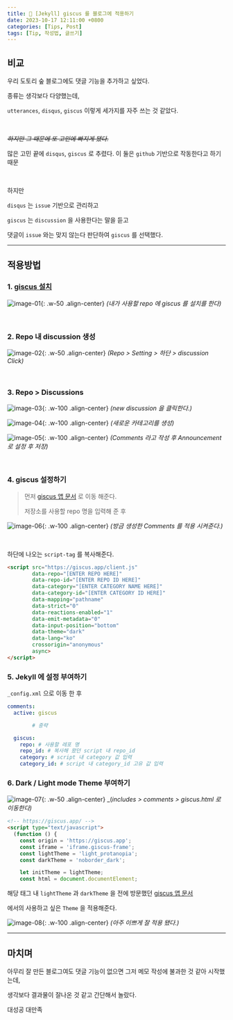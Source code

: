 ```yaml
---
title: 🥜 [Jekyll] giscus 를 블로그에 적용하기
date: 2023-10-17 12:11:00 +0800
categories: [Tips, Post]
tags: [Tip, 작성법, 글쓰기]
---
```


## 비교

우리 도토리 숲 블로그에도 댓글 기능을 추가하고 싶었다.

종류는 생각보다 다양했는데,

`utterances`, `disqus`, `giscus` 이렇게 세가지를 자주 쓰는 것 같았다.

<br/>

_~~하지만 그 때문에 또 고민에 빠지게 됐다.~~_

많은 고민 끝에 `disqus`, `giscus` 로 추렸다. 이 둘은 `github` 기반으로 작동한다고 하기 때문

<br/>

하지만

`disqus` 는 `issue` 기반으로 관리하고

`giscus` 는 `discussion` 을 사용한다는 말을 듣고

댓글이 `issue` 와는 맞지 않는다 판단하여 `giscus` 를 선택했다.

<hr/>

## 적용방법

### 1. [giscus 설치](https://github.com/apps/giscus)

![image-01](../assets/img/2023-10-17/image-01.png){: .w-50 .align-center}
_(내가 사용할 repo 에 giscus 를 설치를 한다)_


<br/>

### 2. Repo 내 discussion 생성

![image-02](../assets/img/2023-10-17/image-02.png){: .w-50 .align-center}
_(Repo > Setting > 하단 > discussion Click)_

<br/>

### 3. Repo > Discussions

![image-03](../assets/img/2023-10-17/image-03.png){: .w-100 .align-center}
_(new discussion 을 클릭한다.)_


![image-04](../assets/img/2023-10-17/image-04.png){: .w-100 .align-center}
_(새로운 카테고리를 생성)_

![image-05](../assets/img/2023-10-17/image-05.png){: .w-100 .align-center}
_(Comments 라고 작성 후 Announcement 로 설정 후 저장)_

<br/>

### 4. giscus 설정하기

> 먼저 [giscus 앱 문서](https://giscus.app/ko) 로 이동 해준다.
>
> 저장소를 사용할 repo 명을 입력해 준 후

![image-06](../assets/img/2023-10-17/image-06.png){: .w-100 .align-center}
_(방금 생성한 Comments 를 적용 시켜준다.)_

<br/>

하단에 나오는 `script-tag` 를 복사해준다.

```html
<script src="https://giscus.app/client.js"
        data-repo="[ENTER REPO HERE]"
        data-repo-id="[ENTER REPO ID HERE]"
        data-category="[ENTER CATEGORY NAME HERE]"
        data-category-id="[ENTER CATEGORY ID HERE]"
        data-mapping="pathname"
        data-strict="0"
        data-reactions-enabled="1"
        data-emit-metadata="0"
        data-input-position="bottom"
        data-theme="dark"
        data-lang="ko"
        crossorigin="anonymous"
        async>
</script>
```

### 5. Jekyll 에 설정 부여하기

`_config.xml` 으로 이동 한 후

```yml
comments:
  active: giscus 

        # 중략

  giscus:
    repo: # 사용할 레포 명
    repo_id: # 복사해 왔던 script 내 repo_id
    category: # script 내 category 값 입력
    category_id: # script 내 category_id 고유 값 입력
```

### 6. Dark / Light mode Theme 부여하기

![image-07](../assets/img/2023-10-17/image-07.png){: .w-50 .align-center}
_(_includes > comments > giscus.html 로 이동한다)_

``` html
<!-- https://giscus.app/ -->
<script type="text/javascript">
  (function () {
    const origin = 'https://giscus.app';
    const iframe = 'iframe.giscus-frame';
    const lightTheme = 'light_protanopia';
    const darkTheme = 'noborder_dark';

    let initTheme = lightTheme;
    const html = document.documentElement;
```

해당 태그 내 `lightTheme` 과 `darkTheme` 을 전에 방문했던 [giscus 앱 문서](https://giscus.app/ko)

에서의 사용하고 싶은 `Theme` 을 적용해준다.

![image-08](../assets/img/2023-10-17/image-08.png){: .w-100 .align-center}
_(아주 이쁘게 잘 적용 됐다.)_

<hr/>

## 마치며

아무리 잘 만든 블로그여도 댓글 기능이 없으면 그저 메모 작성에 불과한 것 같아 시작했는데,

생각보다 결과물이 잘나온 것 같고 간단해서 놀랐다.

대성공 대만족